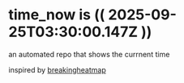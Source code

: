 # time_now is (( 2025-09-25T03:30:00.147Z ))

an automated repo that shows the currnent time

inspired by [breakingheatmap](https://github.com/breakingheatmap/breakingheatmap)